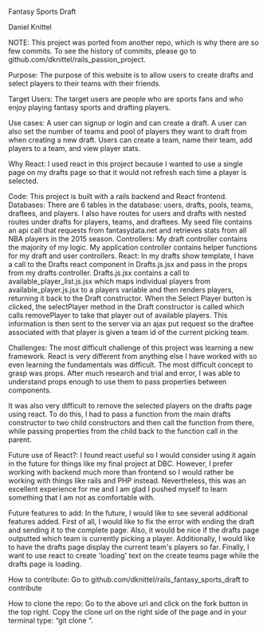 Fantasy Sports Draft

Daniel Knittel

NOTE: This project was ported from another repo, which is why there are so few commits. To see the history of commits, please go to github.com/dknittel/rails_passion_project.

Purpose: The purpose of this website is to allow users to create drafts and select players to their teams with their friends.

Target Users: The target users are people who are sports fans and who enjoy playing fantasy sports and drafting players.

Use cases: A user can signup or login and can create a draft. A user can also set the number of teams and pool of players they want to draft from when creating a new draft. Users can create a team, name their team, add players to a team, and view player stats.

Why React: I used react in this project because I wanted to use a single page on my drafts page so that it would not refresh each time a player is selected.

Code: This project is built with a rails backend and React frontend. 
Databases: There are 6 tables in the database: users, drafts, pools, teams, draftees, and players. I also have routes for users and drafts with nested routes under drafts for players, teams, and draftees. My seed file contains an api call that requests from fantasydata.net and retrieves stats from all NBA players in the 2015 season. Controllers: My draft controller contains the majority of my logic. My application controller contains helper functions for my draft and user controllers. 
React: In my drafts show template, I have a call to the Drafts react component in Drafts.js.jsx and pass in the props from my drafts controller. Drafts.js.jsx contains a call to available_player_list.js.jsx which maps individual players from available_player.js.jsx to a players variable and then renders players, returning it back to the Draft constructor. When the Select Player button is clicked, the selectPlayer method in the Draft constructor is called which calls removePlayer to take that player out of available players. This information is then sent to the server via an ajax put request so the draftee associated with that player is given a team id of the current picking team.

Challenges: The most difficult challenge of this project was learning a new framework. React is very different from anything else I have worked with so even learning the fundamentals was difficult. The most difficult concept to grasp was props. After much research and trial and error, I was able to understand props enough to use them to pass properties between components.

It was also very difficult to remove the selected players on the drafts page using react. To do this, I had to pass a function from the main drafts constructor to two child constructors and then call the function from there, while passing properties from the child back to the function call in the parent.

Future use of React?: I found react useful so I would consider using it again in the future for things like my final project at DBC. However, I prefer working with backend much more than frontend so I would rather be working with things like rails and PHP instead. Nevertheless, this was an excellent experience for me and I am glad I pushed myself to learn something that I am not as comfortable with.

Future features to add: In the future, I would like to see several additional features added. First of all, I would like to fix the error with ending the draft and sending it to the complete page. Also, it would be nice if the drafts page outputted which team is currently picking a player. Additionally, I would like to have the drafts page display the current team's players so far. Finally, I want to use react to create 'loading' text on the create teams page while the drafts page is loading.

How to contribute: Go to github.com/dknittel/rails_fantasy_sports_draft to contribute

How to clone the repo: Go to the above url and click on the fork button in the top right. Copy the clone url on the right side of the page and in your terminal type: “git clone <url>”.
